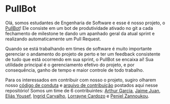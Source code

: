 # PullBot

Olá, somos estudantes de Engenharia de Software e esse é nosso projeto, o [PullBot](https://fga-eps-mds.github.io/PullBot)! Ele consiste em um bot de produtividade ativado no git a cada fechamento de milestone te dando um apanhado geral da atual sprint e realizando automaticamente um Pull Request. 

Quando se está trabalhando em times de software é muito importante gerenciar o andamento do projeto de perto e ter um feedback consistente de tudo que está ocorrendo em sua sprint, o PullBot se encaixa aí! Sua utilidade principal é o gerenciamento efetivo do projeto, e por consequência, ganho de tempo e maior controle de todo trabalho.

Para os interessados em contribuir com nosso o projeto, sugiro olharem nosso [código de conduta](https://github.com/fga-eps-mds/PullBot/blob/master/CODE_OF_CONDUCT.md) e [arquivo de contribuição](https://github.com/fga-eps-mds/PullBot/blob/master/CONTRIBUTING.md) postados aqui nesse repositório!
Somos um time de 6 contribuintes: [Arthur Garcia](https://github.com/ArthurMeloG), [Jaime Juan](https://github.com/JaimeJuan11), [Eliás Yousef](https://github.com/eliasyousef00), [Ingrid Carvalho](https://github.com/ingridSCarvalho), [Lorrayne Cardozo](https://github.com/LorrayneCardozo) e [Peniel Zannoukou](https://github.com/zpeniel09).
